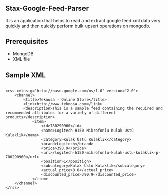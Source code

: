 ## Stax-Google-Feed-Parser
It is an application that helps to read and extract google feed xml data very quickly and then quickly perform bulk upsert operations on mongodb.

## Prerequisites

- MongoDB
- XML file

## Sample XML

```

<rss xmlns:g="http://base.google.com/ns/1.0" version="2.0">
    <channel>
        <title>Teknosa - Online Store</title>
        <link>http://www.teknosa.com</link>
        <description>This is a sample feed containing the required and recommended attributes for a variety of different products</description>
            <item>
                <id>780290960</id>
                <name>Logitech H150 Mikrofonlu Kulak Üstü Kulaklık</name>
                <category>Kulak Üstü Kulaklık</category>
                <brand>Logitech</brand>
                <price>390.9</price>
                <url>/logitech-h150-mikrofonlu-kulak-ustu-kulaklik-p-780290960</url>
                <position>1</position>
                <subcategory>Kulak Üstü Kulaklık</subcategory>
                <actual_price>0.0</actual_price>
                <discounted_price>390.9</discounted_price>
            </item>
    </channel>
</rss>

```